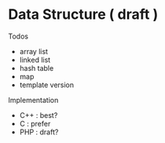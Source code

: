 # Data Structure \( draft \)

Todos

* array list
* linked list
* hash table
* map
* template version

Implementation

* C++ : best?
* C : prefer
* PHP : draft?

